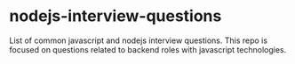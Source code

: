 # nodejs-interview-questions
List of common javascript and nodejs interview questions. This repo is focused on questions related to backend roles with javascript technologies.
